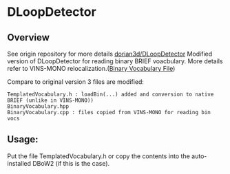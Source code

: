 DLoopDetector
=============

## Overview
See origin repository for more details [dorian3d/DLoopDetector](https://github.com/dorian3d/DLoopDetector)
Modified version of DLoopDetector for reading binary BRIEF voacbulary. 
More details refer to VINS-MONO relocalization.([Binary Vocabulary File](https://github.com/HKUST-Aerial-Robotics/VINS-Mono/tree/master/support_files))

Compare to original version 3 files are modified:
```
TemplatedVocabulary.h : loadBin(...) added and conversion to native BRIEF (unlike in VINS-MONO))
BinaryVocabulary.hpp
BinaryVocabulary.cpp : files copied from VINS-MONO for reading bin vocs
```

## Usage:

Put the file TemplatedVocabulary.h or copy the contents into the auto-installed DBoW2 (if this is the case).

